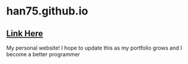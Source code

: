 # han75.github.io
## [Link Here](https://han75.github.io)
My personal website! I hope to update this as my portfolio grows and I become a better programmer
